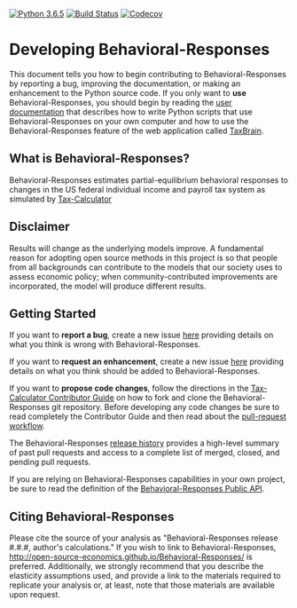 [![Python 3.6.5](https://img.shields.io/badge/python-3.6.5-blue.svg)](https://www.python.org/downloads/release/python-365/)
[![Build Status](https://travis-ci.org/open-source-economics/Behavioral-Responses.svg?branch=master)](https://travis-ci.org/open-source-economics/Behavioral-Responses)
[![Codecov](https://codecov.io/gh/open-source-economics/Behavioral-Responses/branch/master/graph/badge.svg)](https://codecov.io/gh/open-source-economics/Behavioral-Responses)


Developing Behavioral-Responses
===============================

This document tells you how to begin contributing to
Behavioral-Responses by reporting a bug, improving the documentation,
or making an enhancement to the Python source code.  If you only want
to **use** Behavioral-Responses, you should begin by reading the [user
documentation](http://open-source-economics.github.io/Behavioral-Responses/)
that describes how to write Python scripts that use
Behavioral-Responses on your own computer and how to use the
Behavioral-Responses feature of the web application called
[TaxBrain](http://www.ospc.org/taxbrain/).


What is Behavioral-Responses?
-----------------------------

Behavioral-Responses estimates partial-equilibrium behavioral
responses to changes in the US federal individual income and payroll
tax system as simulated by
[Tax-Calculator](https://github.com/open-source-economics/Tax-Calculator)


Disclaimer
----------

Results will change as the underlying models improve. A fundamental
reason for adopting open source methods in this project is so that
people from all backgrounds can contribute to the models that our
society uses to assess economic policy; when community-contributed
improvements are incorporated, the model will produce different
results.


Getting Started
---------------

If you want to **report a bug**, create a new issue
[here](https://github.com/open-source-economics/Behavioral-Responses/issues)
providing details on what you think is wrong with Behavioral-Responses.

If you want to **request an enhancement**, create a new issue
[here](https://github.com/open-source-economics/Behavioral-Responses/issues)
providing details on what you think should be added to Behavioral-Responses.

If you want to **propose code changes**, follow the directions in the
[Tax-Calculator Contributor
Guide](http://taxcalc.readthedocs.io/en/latest/contributor_guide.html)
on how to fork and clone the Behavioral-Responses git repository.
Before developing any code changes be sure to read completely the
Contributor Guide and then read about the [pull-request
workflow](https://github.com/open-source-economics/Tax-Calculator/blob/master/WORKFLOW.md#tax-calculator-pull-request-workflow).

The Behavioral-Responses [release
history](https://github.com/open-source-economics/Behavioral-Responses/blob/master/RELEASES.md#tax-calculator-release-history)
provides a high-level summary of past pull requests and access to a
complete list of merged, closed, and pending pull requests.

If you are relying on Behavioral-Responses capabilities in your own project,
be sure to read the definition of the [Behavioral-Responses Public
API](http://behavioral-responses.readthedocs.io/en/latest/public_api.html).


Citing Behavioral-Responses
---------------------------

Please cite the source of your analysis as "Behavioral-Responses
release #.#.#, author's calculations." If you wish to link to
Behavioral-Responses,
http://open-source-economics.github.io/Behavioral-Responses/ is
preferred.  Additionally, we strongly recommend that you describe the
elasticity assumptions used, and provide a link to the materials
required to replicate your analysis or, at least, note that those
materials are available upon request.
